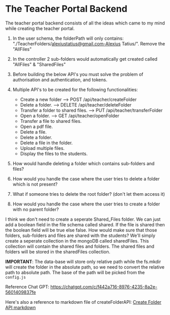 # The Teacher Portal Backend
The teacher portal backend consists of all the ideas which came to my mind while creating the teacher portal. 
1. In the user schema, the folderPath will only contains: "./TeacherFolders/alexiustatius@gmail.com-Alexius Tatius/". Remove the "AllFiles"
2. In the controller 2 sub-folders would automatically get created called "AllFiles" & "SharedFiles"
3. Before building the below API's you must solve the problem of authorisation and authentication, and tokens.
4. Multiple API's to be created for the following functionalities:
    - Create a new folder --> POST /api/teacher/createFolder
    - Delete a folder. --> DELETE /api/teacher/deleteFolder
    - Transfer a folder to shared files.  --> PUT /api/teacher/transferFolder
    - Open a folder. --> GET /api/teacher/openFolder
    - Transfer a file to shared files.
    - Open a pdf file.
    - Delete a file.
    - Delete a folder.
    - Delete a file in the folder.
    - Upload multiple files.
    - Display the files to the students.

5. How would handle deleting a folder which contains sub-folders and files?
6. How would you handle the case where the user tries to delete a folder which is not present?
7. What if someone tries to delete the root folder? (don't let them access it)
8. How would you handle the case where the user tries to create a folder with no parent folder?

I think we don't need to create a seperate Shared_Files folder. We can just add a boolean field in the file schema called shared. If the file is shared then the boolean field will be true else false.
How would make sure that those folders, sub-folders and files are shared with the students?
We'll simply create a seperate collection in the mongoDB called sharedFiles. This collection will contain the shared files and folders. The shared files and folders will be stored in the sharedFiles collection. 


**IMPORTANT**: The data-base will store only relative path while the fs.mkdir will create the folder in the absolute path, so we need to convert the relative path to absolute path. The base of the path will be picked from the `config.js`


Reference Chat GPT:
https://chatgpt.com/c/f442a716-8976-4235-8a2e-5601409837fe

Here's also a reference to markdown file of createFolderAPI: [Create Folder API markdown](./WritingTheCreateFolderAPI.md)